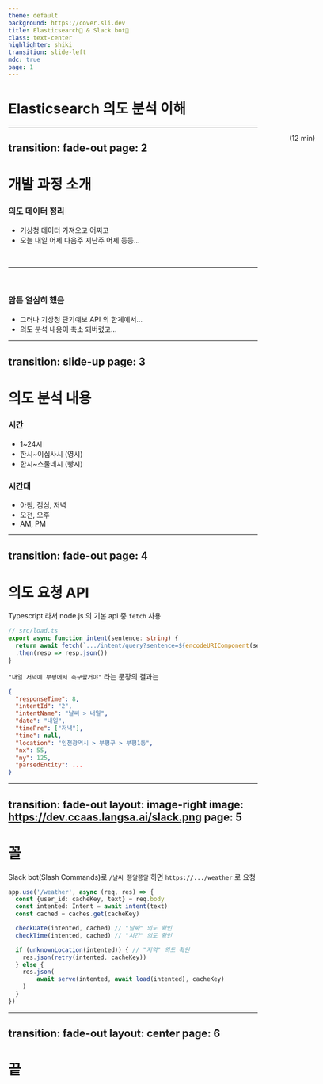 ```yaml
---
theme: default
background: https://cover.sli.dev
title: Elasticsearch🎈 & Slack bot🤖
class: text-center
highlighter: shiki
transition: slide-left
mdc: true
page: 1
---
```

# Elasticsearch 의도 분석 이해

<p style="position:absolute;right:8em">(12 min)</p>



---
transition: fade-out
page: 2
---
# 개발 과정 소개

### 의도 데이터 정리
- 기상청 데이터 가져오고 어쩌고
- 오늘 내일 어제 다음주 지난주 어제 등등...

<br>
<hr>
<br>

### 암튼 열심히 했음
- 그러나 기상청 단기예보 API 의 한계에서...
- 의도 분석 내용이 축소 돼버렸고...



---
transition: slide-up
page: 3
---
# 의도 분석 내용

### 시간
- 1~24시
- 한시~이십사시 (영시)
- 한시~스물네시 (빵시)

### 시간대
- 아침, 점심, 저녁
- 오전, 오후
- AM, PM



---
transition: fade-out
page: 4
---
# 의도 요청 API
Typescript 라서 node.js 의 기본 api 중 `fetch` 사용

```ts {0|3|all}
// src/load.ts
export async function intent(sentence: string) {
  return await fetch(`.../intent/query?sentence=${encodeURIComponent(sentence)}`)
  .then(resp => resp.json())
}
```

<span v-mark.underline.orange>`"내일 저녁에 부평에서 축구할거야"`</span> 라는 문장의 결과는 
```json {0|8|8-10|4-5|6|all}
{
  "responseTime": 8,
  "intentId": "2",
  "intentName": "날씨 > 내일",
  "date": "내일",
  "timePre": ["저녁"],
  "time": null,
  "location": "인천광역시 > 부평구 > 부평1동",
  "nx": 55,
  "ny": 125,
  "parsedEntity": ...
}
```



---
transition: fade-out
layout: image-right
image: https://dev.ccaas.langsa.ai/slack.png
page: 5
---
# 꼴

Slack bot(Slash Commands)로 <span v-mark.underline.blue>`/날씨 쫑알쫑알`</span> 하면 <span v-mark.circle.red>`https://.../weather`</span> 로 요청
```ts {5-9|all}
app.use('/weather', async (req, res) => {
  const {user_id: cacheKey, text} = req.body
  const intented: Intent = await intent(text)
  const cached = caches.get(cacheKey)

  checkDate(intented, cached) // "날짜" 의도 확인
  checkTime(intented, cached) // "시간" 의도 확인

  if (unknownLocation(intented)) { // "지역" 의도 확인
    res.json(retry(intented, cacheKey))
  } else {
    res.json(
        await serve(intented, await load(intented), cacheKey)
    )
  }
})
```

---
transition: fade-out
layout: center
page: 6
---
# 끝
